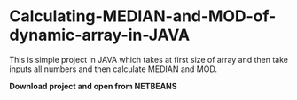 # Calculating-MEDIAN-and-MOD-of-dynamic-array-in-JAVA
This is simple project in JAVA which takes at first size of array and then take inputs all numbers and then calculate MEDIAN and MOD.

<b>Download project and open from NETBEANS</b>
